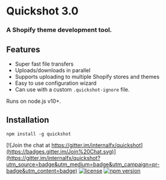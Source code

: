 # Quickshot 3.0

### A Shopify theme development tool.

## Features

- Super fast file transfers
- Uploads/downloads in parallel
- Supports uploading to multiple Shopify stores and themes
- Easy to use configuration wizard
- Can use with a custom `.quickshot-ignore` file.

Runs on node.js v10+.

## Installation

`npm install -g quickshot`

[![Join the chat at https://gitter.im/internalfx/quickshot](https://badges.gitter.im/Join%20Chat.svg)](https://gitter.im/internalfx/quickshot?utm_source=badge&utm_medium=badge&utm_campaign=pr-badge&utm_content=badge)
[![license](https://img.shields.io/npm/l/quickshot.svg)](https://github.com/internalfx/quickshot/blob/master/LICENSE)
[![npm version](https://img.shields.io/npm/v/quickshot.svg)](https://www.npmjs.com/package/quickshot)
